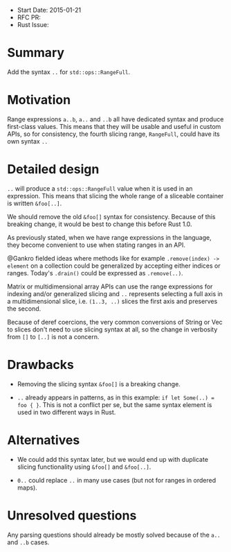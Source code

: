 - Start Date: 2015-01-21
- RFC PR:
- Rust Issue:

# Summary

Add the syntax `..` for `std::ops::RangeFull`.

# Motivation

Range expressions `a..b`, `a..` and `..b` all have dedicated syntax and
produce first-class values. This means that they will be usable and
useful in custom APIs, so for consistency, the fourth slicing range,
`RangeFull`, could have its own syntax `..`

# Detailed design

`..` will produce a `std::ops::RangeFull` value when it is used in an
expression. This means that slicing the whole range of a sliceable
container is written `&foo[..]`.

We should remove the old `&foo[]` syntax for consistency. Because of
this breaking change, it would be best to change this before Rust 1.0.

As previously stated, when we have range expressions in the language,
they become convenient to use when stating ranges in an API.

@Gankro fielded ideas where
methods like for example `.remove(index) -> element` on a collection
could be generalized by accepting either indices or ranges. Today's `.drain()`
could be expressed as `.remove(..)`.

Matrix or multidimensional array APIs can use the range expressions for
indexing and/or generalized slicing and `..` represents selecting a full axis
in a multidimensional slice, i.e. `(1..3, ..)` slices the first axis and
preserves the second.

Because of deref coercions, the very common conversions of String or Vec to
slices don't need to use slicing syntax at all, so the change in verbosity from
`[]` to `[..]` is not a concern.

# Drawbacks

* Removing the slicing syntax `&foo[]` is a breaking change.

* `..` already appears in patterns, as in this example: 
  `if let Some(..) = foo { }`. This is not a conflict per se, but the
  same syntax element is used in two different ways in Rust.

# Alternatives

* We could add this syntax later, but we would end up with duplicate
  slicing functionality using `&foo[]` and `&foo[..]`.

* `0..` could replace `..` in many use cases (but not for ranges in
  ordered maps).

# Unresolved questions

Any parsing questions should already be mostly solved because of the
`a..` and `..b` cases.
